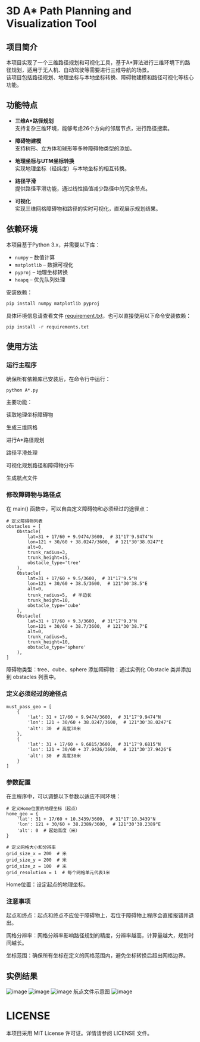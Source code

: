 # 3D A* Path Planning and Visualization Tool

## 项目简介
本项目实现了一个三维路径规划和可视化工具，基于A\*算法进行三维环境下的路径规划，适用于无人机、自动驾驶等需要进行三维导航的场景。  
该项目包括路径规划、地理坐标与本地坐标转换、障碍物建模和路径可视化等核心功能。

## 功能特点
- **三维A\*路径规划**  
  支持复杂三维环境，能够考虑26个方向的邻居节点，进行路径搜索。
  
- **障碍物建模**  
  支持树形、立方体和球形等多种障碍物类型的添加。
  
- **地理坐标与UTM坐标转换**  
  实现地理坐标（经纬度）与本地坐标的相互转换。
  
- **路径平滑**  
  提供路径平滑功能，通过线性插值减少路径中的冗余节点。
  
- **可视化**  
  实现三维网格障碍物和路径的实时可视化，直观展示规划结果。

## 依赖环境
本项目基于Python 3.x，并需要以下库：
- `numpy` – 数值计算
- `matplotlib` – 数据可视化
- `pyproj` – 地理坐标转换
- `heapq` – 优先队列处理

安装依赖：
```bash
pip install numpy matplotlib pyproj
```
具体环境信息请查看文件 [requirement.txt](requirement.txt)，也可以直接使用以下命令安装依赖：
```
pip install -r requirements.txt
```
## 使用方法
### 运行主程序
确保所有依赖库已安装后，在命令行中运行：
```
python A*.py
```
主要功能：

读取地理坐标障碍物

生成三维网格

进行A*路径规划

路径平滑处理

可视化规划路径和障碍物分布

生成航点文件

### 修改障碍物与路径点
在 main() 函数中，可以自由定义障碍物和必须经过的途径点：
```
# 定义障碍物列表
obstacles = [
    Obstacle(
        lat=31 + 17/60 + 9.9474/3600,  # 31°17'9.9474"N
        lon=121 + 30/60 + 38.0247/3600,  # 121°30'38.0247"E
        alt=0,
        trunk_radius=3,
        trunk_height=15,
        obstacle_type='tree'
    ),
    Obstacle(
        lat=31 + 17/60 + 9.5/3600,  # 31°17'9.5"N
        lon=121 + 30/60 + 38.5/3600,  # 121°30'38.5"E
        alt=0,
        trunk_radius=5,  # 半边长
        trunk_height=10,
        obstacle_type='cube'
    ),
    Obstacle(
        lat=31 + 17/60 + 9.3/3600,  # 31°17'9.3"N
        lon=121 + 30/60 + 38.7/3600,  # 121°30'38.7"E
        alt=0,
        trunk_radius=5,
        trunk_height=10,
        obstacle_type='sphere'
    ),
]
```
障碍物类型：tree、cube、sphere
添加障碍物：通过实例化 Obstacle 类并添加到 obstacles 列表中。

### 定义必须经过的途径点
```
must_pass_geo = [
    {
        'lat': 31 + 17/60 + 9.9474/3600,  # 31°17'9.9474"N
        'lon': 121 + 30/60 + 38.0247/3600,  # 121°30'38.0247"E
        'alt': 30  # 高度30米
    },
    {
        'lat': 31 + 17/60 + 9.6815/3600,  # 31°17'9.6815"N
        'lon': 121 + 30/60 + 37.9426/3600,  # 121°30'37.9426"E
        'alt': 30  # 高度30米
    }
]
```

### 参数配置
在主程序中，可以调整以下参数以适应不同环境：
```
# 定义Home位置的地理坐标（起点）
home_geo = {
    'lat': 31 + 17/60 + 10.3439/3600,  # 31°17'10.3439"N
    'lon': 121 + 30/60 + 38.2389/3600,  # 121°30'38.2389"E
    'alt': 0  # 起始高度（米）
}

# 定义网格大小和分辨率
grid_size_x = 200  # 米
grid_size_y = 200  # 米
grid_size_z = 100  # 米
grid_resolution = 1  # 每个网格单元代表1米
```
Home位置：设定起点的地理坐标。

### 注意事项

起点和终点：起点和终点不应位于障碍物上，若位于障碍物上程序会直接报错并退出。
 
网格分辨率：网格分辨率影响路径规划的精度，分辨率越高，计算量越大，规划时间越长。
 
坐标范围：确保所有坐标在定义的网格范围内，避免坐标转换后超出网格边界。

## 实例结果
![image](Figure/1.png)
![image](Figure/2.png)
![image](Figure/3.png)
航点文件示意图
![image](Figure/4.png)
# LICENSE
本项目采用 MIT License 许可证。详情请参阅 LICENSE 文件。

